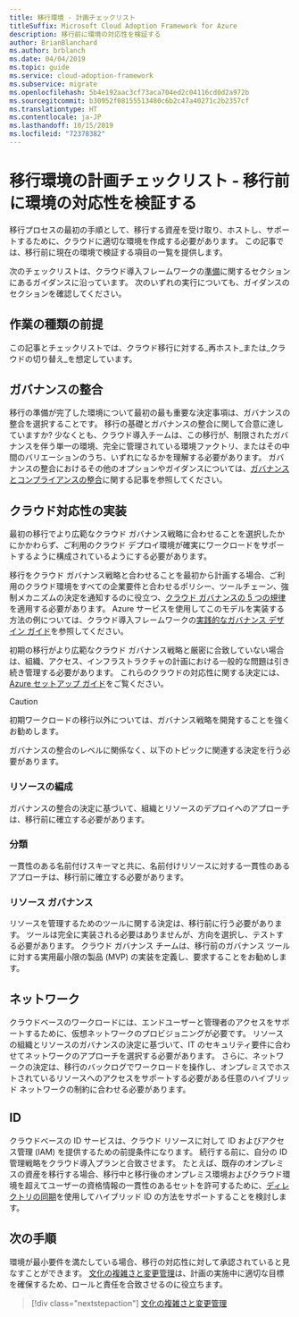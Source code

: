 ```yaml
---
title: 移行環境 - 計画チェックリスト
titleSuffix: Microsoft Cloud Adoption Framework for Azure
description: 移行前に環境の対応性を検証する
author: BrianBlanchard
ms.author: brblanch
ms.date: 04/04/2019
ms.topic: guide
ms.service: cloud-adoption-framework
ms.subservice: migrate
ms.openlocfilehash: 5b4e192aac3cf73aca704ed2c04116cd0d2a972b
ms.sourcegitcommit: b30952f08155513480c6b2c47a40271c2b2357cf
ms.translationtype: HT
ms.contentlocale: ja-JP
ms.lasthandoff: 10/15/2019
ms.locfileid: "72378382"
---
```

# <a name="migration-environment-planning-checklist---validate-environmental-readiness-prior-to-migration"></a>移行環境の計画チェックリスト - 移行前に環境の対応性を検証する

移行プロセスの最初の手順として、移行する資産を受け取り、ホストし、サポートするために、クラウドに適切な環境を作成する必要があります。 この記事では、移行前に現在の環境で検証する項目の一覧を提供します。

次のチェックリストは、クラウド導入フレームワークの[準備](../../../ready/index.md)に関するセクションにあるガイダンスに沿っています。 次のいずれの実行についても、ガイダンスのセクションを確認してください。

## <a name="effort-type-assumption"></a>作業の種類の前提

この記事とチェックリストでは、クラウド移行に対する_再ホスト_または_クラウドの切り替え_を想定しています。

## <a name="governance-alignment"></a>ガバナンスの整合

移行の準備が完了した環境について最初の最も重要な決定事項は、ガバナンスの整合を選択することです。 移行の基礎とガバナンスの整合に関して合意に達していますか? 少なくとも、クラウド導入チームは、この移行が、制限されたガバナンスを伴う単一の環境、完全に管理されている環境ファクトリ、またはその中間のバリエーションのうち、いずれになるかを理解する必要があります。 ガバナンスの整合におけるその他のオプションやガイダンスについては、[ガバナンスとコンプライアンスの整合](../../expanded-scope/governance-or-compliance.md)に関する記事を参照してください。

## <a name="cloud-readiness-implementation"></a>クラウド対応性の実装

最初の移行でより広範なクラウド ガバナンス戦略に合わせることを選択したかにかかわらず、ご利用のクラウド デプロイ環境が確実にワークロードをサポートするように構成されているようにする必要があります。

移行をクラウド ガバナンス戦略と合わせることを最初から計画する場合、ご利用のクラウド環境をすべての企業要件と合わせるポリシー、ツールチェーン、強制メカニズムの決定を通知するのに役立つ、[クラウド ガバナンスの 5 つの規律](../../../govern/governance-disciplines.md)を適用する必要があります。 Azure サービスを使用してこのモデルを実装する方法の例については、クラウド導入フレームワークの[実践的なガバナンス デザイン ガイド](../../../govern/guides/index.md)を参照してください。

初期の移行がより広範なクラウド ガバナンス戦略と厳密に合致していない場合は、組織、アクセス、インフラストラクチャの計画における一般的な問題は引き続き管理する必要があります。 これらのクラウドの対応性に関する決定には、[Azure セットアップ ガイド](../../../ready/azure-setup-guide/index.md)をご覧ください。

> [!CAUTION]
> 初期ワークロードの移行以外については、ガバナンス戦略を開発することを強くお勧めします。

ガバナンスの整合のレベルに関係なく、以下のトピックに関連する決定を行う必要があります。

### <a name="resource-organization"></a>リソースの編成

ガバナンスの整合の決定に基づいて、組織とリソースのデプロイへのアプローチは、移行前に確立する必要があります。

### <a name="nomenclature"></a>分類

一貫性のある名前付けスキーマと共に、名前付けリソースに対する一貫性のあるアプローチは、移行前に確立する必要があります。

### <a name="resource-governance"></a>リソース ガバナンス

リソースを管理するためのツールに関する決定は、移行前に行う必要があります。 ツールは完全に実装される必要はありませんが、方向を選択し、テストする必要があります。 クラウド ガバナンス チームは、移行前のガバナンス ツールに対する実用最小限の製品 (MVP) の実装を定義し、要求することをお勧めします。

## <a name="network"></a>ネットワーク

クラウドベースのワークロードには、エンドユーザーと管理者のアクセスをサポートするために、仮想ネットワークのプロビジョニングが必要です。 リソースの組織とリソースのガバナンスの決定に基づいて、IT のセキュリティ要件に合わせてネットワークのアプローチを選択する必要があります。 さらに、ネットワークの決定は、移行のバックログでワークロードを操作し、オンプレミスでホストされているリソースへのアクセスをサポートする必要がある任意のハイブリッド ネットワークの制約に合わせる必要があります。

## <a name="identity"></a>ID

クラウドベースの ID サービスは、クラウド リソースに対して ID およびアクセス管理 (IAM) を提供するための前提条件になります。 続行する前に、自分の ID 管理戦略をクラウド導入プランと合致させます。 たとえば、既存のオンプレミスの資産を移行する場合、移行中と移行後のオンプレミス環境およびクラウド環境を超えてユーザーの資格情報の一貫性のあるセットを許可するために、[ディレクトリの同期](../../../decision-guides/identity/index.md)を使用してハイブリッド ID の方法をサポートすることを検討します。

## <a name="next-steps"></a>次の手順

環境が最小要件を満たしている場合、移行の対応性に対して承認されていると見なすことができます。 [文化の複雑さと変更管理](./cultural-complexity.md)は、計画の実施中に適切な目標を確保するため、ロールと責任を合致させるのに役立ちます。

> [!div class="nextstepaction"]
> [文化の複雑さと変更管理](./cultural-complexity.md)
